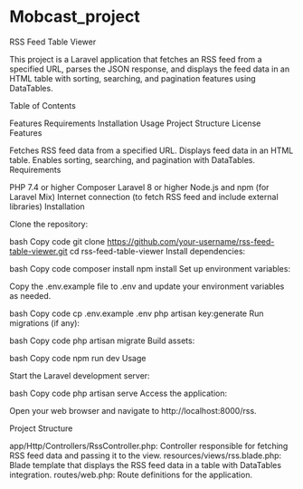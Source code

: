 # Mobcast_project
RSS Feed Table Viewer

This project is a Laravel application that fetches an RSS feed from a specified URL, parses the JSON response, and displays the feed data in an HTML table with sorting, searching, and pagination features using DataTables.

Table of Contents

Features
Requirements
Installation
Usage
Project Structure
License
Features

Fetches RSS feed data from a specified URL.
Displays feed data in an HTML table.
Enables sorting, searching, and pagination with DataTables.
Requirements

PHP 7.4 or higher
Composer
Laravel 8 or higher
Node.js and npm (for Laravel Mix)
Internet connection (to fetch RSS feed and include external libraries)
Installation

Clone the repository:

bash
Copy code
git clone https://github.com/your-username/rss-feed-table-viewer.git
cd rss-feed-table-viewer
Install dependencies:

bash
Copy code
composer install
npm install
Set up environment variables:

Copy the .env.example file to .env and update your environment variables as needed.

bash
Copy code
cp .env.example .env
php artisan key:generate
Run migrations (if any):

bash
Copy code
php artisan migrate
Build assets:

bash
Copy code
npm run dev
Usage

Start the Laravel development server:

bash
Copy code
php artisan serve
Access the application:

Open your web browser and navigate to http://localhost:8000/rss.

Project Structure

app/Http/Controllers/RssController.php: Controller responsible for fetching RSS feed data and passing it to the view.
resources/views/rss.blade.php: Blade template that displays the RSS feed data in a table with DataTables integration.
routes/web.php: Route definitions for the application.
